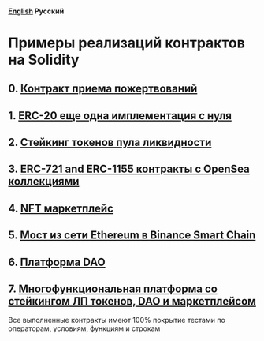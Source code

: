 ####  [English](https://github.com/nikorgl/solidity) Русский

# Примеры реализаций контрактов на Solidity
## 0. [Контракт приема пожертвований](https://github.com/nikorgl/solidity/tree/main/0_donates)
## 1. [ERC-20 еще одна имплементация с нуля](https://github.com/nikorgl/solidity/tree/main/1_ERC20)
## 2. [Стейкинг токенов пула ликвидности](https://github.com/nikorgl/solidity/tree/main/2_staking)
## 3. [ERC-721 and ERC-1155 контракты с OpenSea коллекциями](https://github.com/nikorgl/solidity/tree/main/3_nft)
## 4. [NFT маркетплейс](https://github.com/nikorgl/solidity/tree/main/4_marketplace)
## 5. [Мост из сети Ethereum в Binance Smart Chain](https://github.com/nikorgl/solidity/tree/main/5_bridge)
## 6. [Платформа DAO](https://github.com/nikorgl/solidity/tree/main/6_dao)
## 7. [Многофункциональная платформа cо стейкингом ЛП токенов, DAO и маркетплейсом](https://github.com/nikorgl/solidity/tree/main/7_platform)

Все выполненные контракты имеют 100% покрытие тестами по операторам, условиям, функциям и строкам
